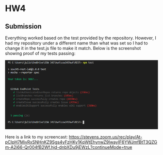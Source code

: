 # HW4

## Submission
Everything worked based on the test provided by the repository. However, I had my repository under a different name than what was set so I had to change it in the test.js file to make it match. Below is the screenshot showing proof of my tests passing:


![screenshot](screenshot_proof.png)


Here is a link to my screencast: https://stevens.zoom.us/rec/play/At-pClpH7MivRxSNHnKZ9Sgs4yFzHKy1KqWtEhynwZ9lwayIF6YWJmfBtT3QZGm-A2i66-Qr004fB2Wf.hjd-dnbXDu9jEWzL?continueMode=true
